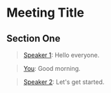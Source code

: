# Meeting Title

## Section One

> [Speaker 1](#startMs=1743688649931&endMs=1743688652931): Hello everyone.

> [You](#startMs=1743688652931&endMs=1743688653931): Good morning.

> [Speaker 2](#startMs=1743688653931&endMs=1743688654931): Let's get started. 
